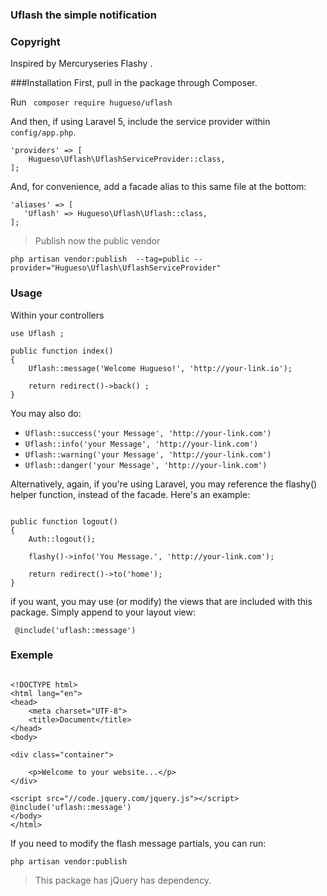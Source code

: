 ### Uflash the simple notification

### Copyright

Inspired by Mercuryseries Flashy  .

###Installation
First, pull in the package through Composer.

Run ```  composer require hugueso/uflash  ```

And then, if using Laravel 5, include the service provider within ```config/app.php```.
```
'providers' => [
    Hugueso\Uflash\UflashServiceProvider::class,
];
```
And, for convenience, add a facade alias to this same file at the bottom:

```
'aliases' => [
   'Uflash' => Hugueso\Uflash\Uflash::class,
];

```
> Publish now the public  vendor 

```
php artisan vendor:publish  --tag=public --provider="Hugueso\Uflash\UflashServiceProvider"
```

### Usage
Within your controllers
```
use Uflash ;

public function index()
{
    Uflash::message('Welcome Hugueso!', 'http://your-link.io');

    return redirect()->back() ;
}

```
You may also do:
- ``` Uflash::success('your Message', 'http://your-link.com') ```
- ``` Uflash::info('your Message', 'http://your-link.com') ```
-  ``` Uflash::warning('your Message', 'http://your-link.com') ```
-  ``` Uflash::danger('your Message', 'http://your-link.com') ```

Alternatively, again, if you're using Laravel, you may reference the flashy() helper function, instead of the facade. Here's an example:
```

public function logout()
{
    Auth::logout();

    flashy()->info('You Message.', 'http://your-link.com');

    return redirect()->to('home');
}
``` 

if you want, you may use (or modify) the views that are included with this package. Simply append to your layout view:

```  @include('uflash::message') ```

### Exemple

```

<!DOCTYPE html>
<html lang="en">
<head>
    <meta charset="UTF-8">
    <title>Document</title>
</head>
<body>

<div class="container">

    <p>Welcome to your website...</p>
</div>

<script src="//code.jquery.com/jquery.js"></script>
@include('uflash::message')
</body>
</html>

```
If you need to modify the flash message partials, you can run:

``` php artisan vendor:publish ```

>This package has jQuery has dependency. 

